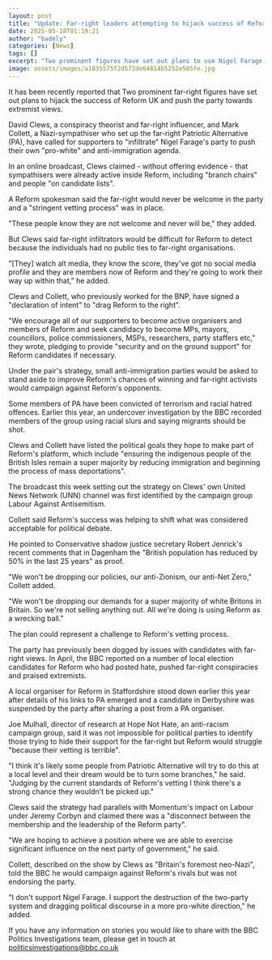 ```yaml
---
layout: post
title: "Update: Far-right leaders attempting to hijack success of Reform"
date: 2025-05-18T01:19:21
author: "badely"
categories: [News]
tags: []
excerpt: "Two prominent figures have set out plans to use Nigel Farage's party to push their own 'pro-white' agenda."
image: assets/images/a1835575f2d572de64814b5252e585fe.jpg
---
```


It has been recently reported that Two prominent far-right figures have set out plans to hijack the success of Reform UK and push the party towards extremist views.

David Clews, a conspiracy theorist and far-right influencer, and Mark Collett, a Nazi-sympathiser who set up the far-right Patriotic Alternative (PA), have called for supporters to "infiltrate" Nigel Farage's party to push their own "pro-white" and anti-immigration agenda.

In an online broadcast, Clews claimed - without offering evidence - that sympathisers were already active inside Reform, including "branch chairs" and people "on candidate lists".

A Reform spokesman said the far-right would never be welcome in the party and a "stringent vetting process" was in place.

"These people know they are not welcome and never will be," they added.

But Clews said far-right infiltrators would be difficult for Reform to detect because the individuals had no public ties to far-right organisations.

"[They] watch alt media, they know the score, they've got no social media profile and they are members now of Reform and they're going to work their way up within that," he added.

Clews and Collett, who previously worked for the BNP, have signed a "declaration of intent" to "drag Reform to the right".

"We encourage all of our supporters to become active organisers and members of Reform and seek candidacy to become MPs, mayors, councillors, police commissioners, MSPs, researchers, party staffers etc," they wrote, pledging to provide "security and on the ground support" for Reform candidates if necessary.

Under the pair's strategy, small anti-immigration parties would be asked to stand aside to improve Reform's chances of winning and far-right activists would campaign against Reform's opponents.

Some members of PA have been convicted of terrorism and racial hatred offences. Earlier this year, an undercover investigation by the BBC recorded members of the group using racial slurs and saying migrants should be shot.

Clews and Collett have listed the political goals they hope to make part of Reform's platform, which include "ensuring the indigenous people of the British Isles remain a super majority by reducing immigration and beginning the process of mass deportations".

The broadcast this week setting out the strategy on Clews' own United News Network (UNN) channel was first identified by the campaign group Labour Against Antisemitism.

Collett said Reform's success was helping to shift what was considered acceptable for political debate. 

He pointed to Conservative shadow justice secretary Robert Jenrick's recent comments that in Dagenham the "British population has reduced by 50% in the last 25 years" as proof.

"We won't be dropping our policies, our anti-Zionism, our anti-Net Zero," Collett added.

"We won't be dropping our demands for a super majority of white Britons in Britain. So we're not selling anything out. All we're doing is using Reform as a wrecking ball."

The plan could represent a challenge to Reform's vetting process.

The party has previously been dogged by issues with candidates with far-right views. In April, the BBC reported on a number of local election candidates for Reform who had posted hate, pushed far-right conspiracies and praised extremists.

A local organiser for Reform in Staffordshire stood down earlier this year after details of his links to PA emerged and a candidate in Derbyshire was suspended by the party after sharing a post from a PA organiser.

Joe Mulhall, director of research at Hope Not Hate, an anti-racism campaign group, said it was not impossible for political parties to identify those trying to hide their support for the far-right but Reform would struggle "because their vetting is terrible".

"I think it's likely some people from Patriotic Alternative will try to do this at a local level and their dream would be to turn some branches," he said. "Judging by the current standards of Reform's vetting I think there's a strong chance they wouldn't be picked up."

Clews said the strategy had parallels with Momentum's impact on Labour under Jeremy Corbyn and claimed there was a "disconnect between the membership and the leadership of the Reform party".

"We are hoping to achieve a position where we are able to exercise significant influence on the next party of government," he said.

Collett, described on the show by Clews as "Britain's foremost neo-Nazi", told the BBC he would campaign against Reform's rivals but was not endorsing the party.

"I don't support Nigel Farage. I support the destruction of the two-party system and dragging political discourse in a more pro-white direction," he added.

If you have any information on stories you would like to share with the BBC Politics Investigations team, please get in touch at politicsinvestigations@bbc.co.uk

